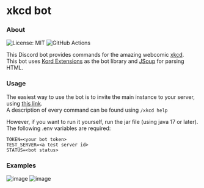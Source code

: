 # xkcd bot
### About
![License: MIT](https://img.shields.io/badge/License-MIT-blue.svg)
![GitHub Actions](https://github.com/trainb0y/xkcdbot/actions/workflows/gradle.yml/badge.svg)


This Discord bot provides commands for the amazing webcomic [xkcd](https://xkcd.com/).  
This bot uses [Kord Extensions](https://kordex.kotlindiscord.com/) as the bot library and [JSoup](https://jsoup.org/) for parsing HTML.
### Usage
The easiest way to use the bot is to  invite the main instance to your server, using [this link](https://discord.com/api/oauth2/authorize?client_id=1004497461009727538&permissions=2147502080&scope=bot).  
A description of every command can be found using `/xkcd help`

However, if you want to run it yourself, run the jar file (using java 17 or later).  
The following .env variables are required:

```
TOKEN=<your bot token>
TEST_SERVER=<a test server id>
STATUS=<bot status>
```

### Examples
![image](https://user-images.githubusercontent.com/66213737/182714407-a87dfe6d-faa4-41fe-9e82-3d5548c93ee2.png)
![image](https://user-images.githubusercontent.com/66213737/182717115-1e4c8b13-f37e-44d8-8257-8e18e6dcbc5d.png)

